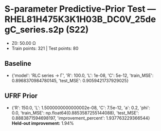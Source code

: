 # S-parameter Predictive-Prior Test — RHEL81H475K3K1H03B_DC0V_25degC_series.s2p (S22)
- Z0: 50.00 Ω
- Train points: 321  |  Test points: 80

## Baseline
- {'model': 'RLC series -> Γ', 'R': 100.0, 'L': 1e-08, 'C': 5e-12, 'train_MSE': 0.8968370984780145, 'test_MSE': 0.9059421737929025}

## UFRF Prior
- {'R': 150.0, 'L': 1.5000000000000002e-08, 'C': 7.5e-12, 'a': 0.2, 'phi': 0.0, 'train_MSE': np.float64(0.8853587255144088), 'test_MSE': 0.8883871594698197, 'improvement_percent': 1.937763229366544}
**Held-out improvement:** 1.94%